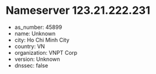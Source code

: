 # Nameserver 123.21.222.231

* as_number: 45899
* name: Unknown
* city: Ho Chi Minh City
* country: VN
* organization: VNPT Corp
* version: Unknown
* dnssec: false

